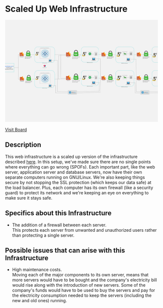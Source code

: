 # Scaled Up Web Infrastructure

![Image of a scaled up web infrastructure](3-scale_up.jpg)

[Visit Board](https://miro.com/app/board/uXjVKdektaE=/)

## Description

This web infrastructure is a scaled up version of the infrastructure described [here](2-secured_and_monitored_web_infrastructure.md). In this setup, we've made sure there are no single points where everything can go wrong (SPOFs). Each important part, like the web server, application server and database servers, now have their own separate computers running on GNU/Linux. We're also keeping things secure by not stopping the SSL protection (which keeps our data safe) at the load balancer. Plus, each computer has its own firewall (like a security guard) to protect its network and we're keeping an eye on everything to make sure it stays safe.

## Specifics about this Infrastructure

+ The addition of a firewall between each server.<br/>This protects each server from unwanted and unauthorized users rather than protecting a single server.

## Possible issues that can arise with this Infrastructure

+ High maintenance costs.<br/>Moving each of the major components to its own server, means that more servers would have to be bought and the company's electricity bill would rise along with the introduction of new servers. Some of the company's funds would have to be used to buy the servers and pay for the electricity consumption needed to keep the servers (including the new and old ones) running.
